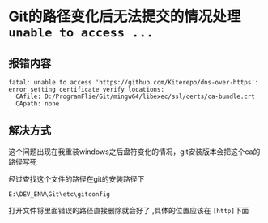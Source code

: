 # Git的路径变化后无法提交的情况处理`unable to access ...`
## 报错内容

```
fatal: unable to access 'https://github.com/Kiterepo/dns-over-https': error setting certificate verify locations:
  CAfile: D:/ProgramFlie/Git/mingw64/libexec/ssl/certs/ca-bundle.crt
  CApath: none
```

## 解决方式

这个问题出现在我重装windows之后盘符变化的情况，git安装版本会把这个ca的路径写死

经过查找这个文件的路径在git的安装路径下

`E:\DEV_ENV\Git\etc\gitconfig`

打开文件将里面错误的路径直接删除就会好了
,具体的位置应该在 `[http]`下面
